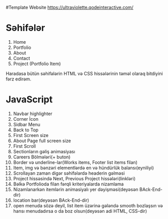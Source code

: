 #Template Website
https://ultraviolette.qodeinteractive.com/

# Səhifələr
1. Home
2. Portfolio
3. About
4. Contact
5. Project (Portfolio Item)

Haradasa bütün səhifələrin HTML və CSS hissələrinin təməl olaraq bitdiyini fərz edirəm.


# JavaScript
1. Navbar highlighter
2. Corner İcon
3. Sidbar Menu
4. Back to Top
5. First Screen size
6. About Page full screen size
7. First Scroll
8. Sectionların gəliş animasiyası
9. Careers Bölmələri(+ buton)
10. Border və underline-lar(Works items, Footer list items filan)
11. Item, img və bənzəri elementlərdə en və hündürlük balansı(eyniliyi)
12. Scrollayan zaman digər səhifələrdə headerin gəlməsi
13. Project hissəsində Next, Previous Project hissələri(linkləri)
14. Bəlkə Portfolioda filan fərqli kriteriyalarda nizamlama
15. Nizamlanarkən itemlərin animasiyalı yer dəyişməsi(deyəsən BAck-End-dir)
16. location bar(deyəsən BAck-End-dir)
17. open menuda sözə deyil, list item üzərinə gələndə smooth bozlaşsın və hansı menudadırsa o da boz olsun(deyəsən adi HTML, CSS-dir)
